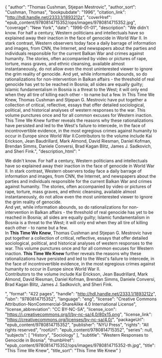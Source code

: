 {
  "author": "Thomas Cushman, Stjepan Mestrovic",
  "author_sort": "Cushman, Thomas",
  "bookpubdate": "1996",
  "citation_link": "http://hdl.handle.net/2333.1/1893212z",
  "coverHref": "epub_content/9780814715352/ops/images/9780814715352.jpg",
  "coverage": "New York",
  "date": "1996-01-01",
  "description": "We didn't know. For half a century, Western politicians and intellectuals have so explained away their inaction in the face of genocide in World War II. In stark contrast, Western observers today face a daily barrage of information and images, from CNN, the Internet, and newspapers about the parties and individuals responsible for the current Balkan War and crimes against humanity. The stories, often accompanied by video or pictures of rape, torture, mass graves, and ethnic cleansing, available almost instantaneously, do not allow even the most uninterested viewer to ignore the grim reality of genocide. And yet, while information abounds, so do rationalizations for non-intervention in Balkan affairs - the threshold of real genocide has yet to be reached in Bosnia; all sides are equally guilty; Islamic fundamentalism in Bosnia is a threat to the West; it will only end when they all tire of killing each other - to name but a few. In This Time We Knew, Thomas Cushman and Stjepan G. Mestrovic have put together a collection of critical, reflective, essays that offer detailed sociological, political, and historical analyses of western responses to the war. This volume punctures once and for all common excuses for Western inaction. This Time We Knew further reveals the reasons why these rationalizations have persisted and led to the West's failure to intercede, in the face of incontrovertible evidence, in the most egregious crimes against humanity to occur in Europe since World War II.Contributors to the volume include Kai Erickson, Jean Baudrillard, Mark Almond, David Riesman, Daniel Kofman, Brendan Simms, Daniele Conversi, Brad Kagan Blitz, James J. Sadkovich, and Sheri Fink.",
  "description_html": "<p>We didn't know. For half a century, Western politicians and intellectuals have so explained away their inaction in the face of genocide in World War II. In stark contrast, Western observers today face a daily barrage of information and images, from CNN, the Internet, and newspapers about the parties and individuals responsible for the current Balkan War and crimes against humanity. The stories, often accompanied by video or pictures of rape, torture, mass graves, and ethnic cleansing, available almost instantaneously, do not allow even the most uninterested viewer to ignore the grim reality of genocide. <br>And yet, while information abounds, so do rationalizations for non-intervention in Balkan affairs - the threshold of real genocide has yet to be reached in Bosnia; all sides are equally guilty; Islamic fundamentalism in Bosnia is a threat to the West; it will only end when they all tire of killing each other - to name but a few.<br> In <b>This Time We Knew</b>, Thomas Cushman and Stjepan G. Mestrovic have put together a collection of critical, reflective, essays that offer detailed sociological, political, and historical analyses of western responses to the war. This volume punctures once and for all common excuses for Western inaction. <b>This Time We Knew</b> further reveals the reasons why these rationalizations have persisted and led to the West's failure to intercede, in the face of incontrovertible evidence, in the most egregious crimes against humanity to occur in Europe since World War II.<br>Contributors to the volume include Kai Erickson, Jean Baudrillard, Mark Almond, David Riesman, Daniel Kofman, Brendan Simms, Daniele Conversi, Brad Kagan Blitz, James J. Sadkovich, and Sheri Fink.</p>",
  "format": "422 pages",
  "handle": "http://hdl.handle.net/2333.1/1893212z",
  "isbn": "9780814715352",
  "language": "eng",
  "license": "Creative Commons Attribution-NonCommercial-ShareAlike 4.0 International License",
  "license_abbreviation": "CC BY-NC-SA",
  "license_icon": "https://i.creativecommons.org/l/by-nc-sa/4.0/80x15.png",
  "license_link": "https://creativecommons.org/licenses/by-nc-sa/4.0/",
  "packageUrl": "epub_content/9780814715352",
  "publisher": "NYU Press",
  "rights": "All rights reserved",
  "rootUrl": "epub_content/9780814715352",
  "series": null,
  "subjects": [
    "History",
    "Sociology"
  ],
  "subtitle": "Western Responses to Genocide in Bosnia",
  "thumbHref": "epub_content/9780814715352/ops/images/9780814715352-th.jpg",
  "title": "This Time We Knew",
  "title_sort": "This Time We Knew"
}
